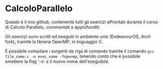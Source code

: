 # CalcoloParallelo

Questo è il mio github, contenente tutti gli esercizi affrontati durante il corso di Calcolo Parallelo, commentati e approfonditi.

Gli esercizi sono scritti ed eseguiti in ambiente unix (EndeavourOS, Arch fork), tramite la libreria OpenMP, in linguaggio C.

È possibile compilare i sorgenti da riga di comando tramite il comando `gcc file_name.c -o exec_name -fopenmp`, tenendo conto che è possibile
omettere la flag '-o' e il nuovo nome dell'eseguibile. 
